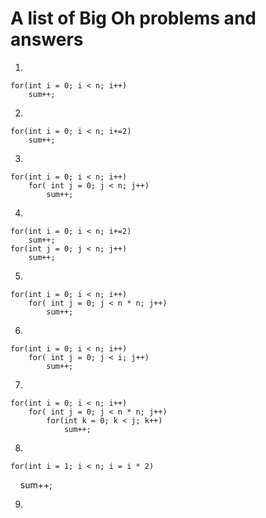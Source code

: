 # A list of Big Oh problems and answers

1.

    for(int i = 0; i < n; i++)
        sum++;
    
2.

    for(int i = 0; i < n; i+=2)
        sum++;
    
3.

    for(int i = 0; i < n; i++)
        for( int j = 0; j < n; j++)
            sum++;
    
4.

    for(int i = 0; i < n; i+=2)
        sum++;
    for(int j = 0; j < n; j++)
        sum++;
    
5.

    for(int i = 0; i < n; i++)
        for( int j = 0; j < n * n; j++)
            sum++;
    
6.

    for(int i = 0; i < n; i++)
        for( int j = 0; j < i; j++)
            sum++;
    
7.

    for(int i = 0; i < n; i++)
        for( int j = 0; j < n * n; j++)
            for(int k = 0; k < j; k++)
                sum++;
                
8.

    for(int i = 1; i < n; i = i * 2)
        sum++;
        
9.
